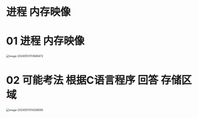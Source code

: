 # 进程 内存映像



# 01 进程 内存映像

<img src="https://cvp.oss-cn-shanghai.aliyuncs.com/picgo/202405131139776.png" alt="image-20240513113948472" style="zoom:50%;" />



# 02 可能考法 根据C语言程序 回答 存储区域

<img src="https://cvp.oss-cn-shanghai.aliyuncs.com/picgo/202405131143694.png" alt="image-20240513114308585" style="zoom:50%;" />